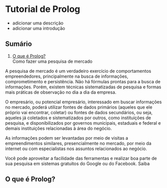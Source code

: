 # Tutorial de Prolog
- adicionar uma descrição
- adicionar uma introdução

## Sumário
1. [O que é Prolog?](#ancora1)  
Como fazer uma pesquisa de mercado

A pesquisa de mercado é um verdadeiro exercício de comportamentos empreendedores, principalmente na busca de informações, comprometimento e persistência. Não há fórmulas prontas para a busca de informações. Porém, existem técnicas sistematizadas de pesquisa e formas mais práticas de observação no dia a dia da empresa.

O empresário, ou potencial empresário, interessado em buscar informações no mercado, poderá utilizar fontes de dados primários (aqueles que ele próprio vai encontrar, coletar) ou fontes de dados secundários, ou seja, aqueles já coletados e sistematizados por outros, como instituições de pesquisa, e disponibilizados por governos municipais, estaduais e federal e demais instituições relacionadas à área do negócio.

As informações podem ser levantadas por meio de visitas a empreendimentos similares, presencialmente no mercado, por meio da internet ou com especialistas nos assuntos relacionados ao negócio.

 Você pode aproveitar a facilidade das ferramentas e realizar boa parte de sua pesquisa em sistemas gratuitos do Google ou do Facebook. Saiba
<a id="ancora1"></a>
## O que é Prolog?
